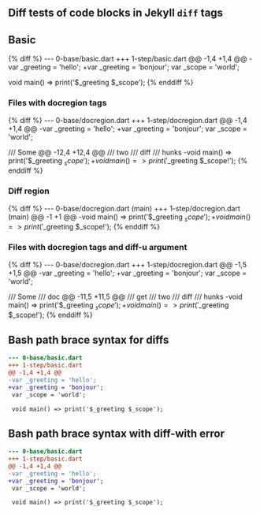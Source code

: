 ## Diff tests of code blocks in Jekyll `diff` tags

## Basic

<?code-excerpt "0-base/basic.dart" diff-with="1-step/basic.dart"?>
{% diff %}
--- 0-base/basic.dart
+++ 1-step/basic.dart
@@ -1,4 +1,4 @@
-var _greeting = 'hello';
+var _greeting = 'bonjour';
 var _scope = 'world';

 void main() => print('$_greeting $_scope');
{% enddiff %}

### Files with docregion tags

<?code-excerpt "0-base/docregion.dart" diff-with="1-step/docregion.dart"?>
{% diff %}
--- 0-base/docregion.dart
+++ 1-step/docregion.dart
@@ -1,4 +1,4 @@
-var _greeting = 'hello';
+var _greeting = 'bonjour';
 var _scope = 'world';

 /// Some
@@ -12,4 +12,4 @@
 /// two
 /// diff
 /// hunks
-void main() => print('$_greeting $_scope');
+void main() => print('$_greeting $_scope!');
{% enddiff %}

### Diff region

<?code-excerpt "0-base/docregion.dart (main)" diff-with="1-step/docregion.dart"?>
{% diff %}
--- 0-base/docregion.dart (main)
+++ 1-step/docregion.dart (main)
@@ -1 +1 @@
-void main() => print('$_greeting $_scope');
+void main() => print('$_greeting $_scope!');
{% enddiff %}

### Files with docregion tags and diff-u argument

<?code-excerpt "0-base/docregion.dart" diff-with="1-step/docregion.dart" diff-u="4"?>
{% diff %}
--- 0-base/docregion.dart
+++ 1-step/docregion.dart
@@ -1,5 +1,5 @@
-var _greeting = 'hello';
+var _greeting = 'bonjour';
 var _scope = 'world';

 /// Some
 /// doc
@@ -11,5 +11,5 @@
 /// get
 /// two
 /// diff
 /// hunks
-void main() => print('$_greeting $_scope');
+void main() => print('$_greeting $_scope!');
{% enddiff %}

## Bash path brace syntax for diffs

<?code-excerpt "{0-base,1-step}/basic.dart"?>
```diff
--- 0-base/basic.dart
+++ 1-step/basic.dart
@@ -1,4 +1,4 @@
-var _greeting = 'hello';
+var _greeting = 'bonjour';
 var _scope = 'world';

 void main() => print('$_greeting $_scope');
```

## Bash path brace syntax with diff-with error

<?code-excerpt "{0-base,1-step}/basic.dart" diff-with="abc"?>
```diff
--- 0-base/basic.dart
+++ 1-step/basic.dart
@@ -1,4 +1,4 @@
-var _greeting = 'hello';
+var _greeting = 'bonjour';
 var _scope = 'world';

 void main() => print('$_greeting $_scope');
```
